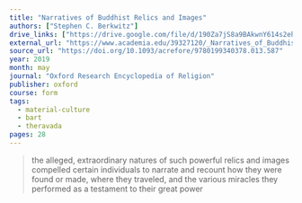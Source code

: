 ```yaml
---
title: "Narratives of Buddhist Relics and Images"
authors: ["Stephen C. Berkwitz"]
drive_links: ["https://drive.google.com/file/d/190Za7jS8a9BAkwnY614s2ehCmd4G9WYg/view?usp=drivesdk"]
external_url: "https://www.academia.edu/39327120/_Narratives_of_Buddhist_Relics_and_Images_"
source_url: "https://doi.org/10.1093/acrefore/9780199340378.013.587"
year: 2019
month: may
journal: "Oxford Research Encyclopedia of Religion"
publisher: oxford
course: form
tags:
  - material-culture
  - bart
  - theravada
pages: 28
---
```


> the alleged, extraordinary natures of such powerful relics and images compelled certain individuals to narrate and recount how they were found or made, where they traveled, and the various miracles they performed as a testament to their great power
